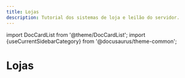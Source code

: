 ```yaml
---
title: Lojas
description: Tutorial dos sistemas de loja e leilão do servidor.
---
```


import DocCardList from '@theme/DocCardList';
import {useCurrentSidebarCategory} from '@docusaurus/theme-common';

# Lojas

<DocCardList items={useCurrentSidebarCategory().items}/>
